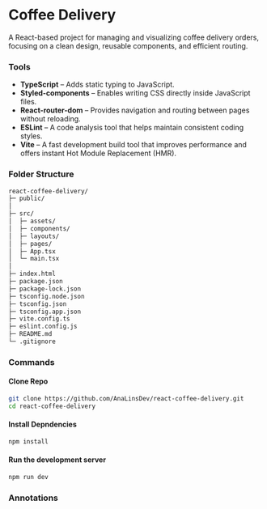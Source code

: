 # Coffee Delivery

A React-based project for managing and visualizing coffee delivery orders, focusing on a clean design, reusable components, and efficient routing.

### Tools
- **TypeScript** – Adds static typing to JavaScript.
- **Styled-components** – Enables writing CSS directly inside JavaScript files.
- **React-router-dom** – Provides navigation and routing between pages without reloading.
- **ESLint** – A code analysis tool that helps maintain consistent coding styles.
- **Vite** – A fast development build tool that improves performance and offers instant Hot Module Replacement (HMR).

### Folder Structure
```bash
react-coffee-delivery/
├─ public/
│
├─ src/
│  ├─ assets/
│  ├─ components/
│  ├─ layouts/
│  ├─ pages/
│  ├─ App.tsx
│  └─ main.tsx
│
├─ index.html
├─ package.json
├─ package-lock.json
├─ tsconfig.node.json
├─ tsconfig.json
├─ tsconfig.app.json
├─ vite.config.ts
├─ eslint.config.js
├─ README.md
└─ .gitignore
```

### Commands

#### Clone Repo
```bash
git clone https://github.com/AnaLinsDev/react-coffee-delivery.git
cd react-coffee-delivery
```

#### Install Depndencies
```bash
npm install
```

#### Run the development server
```bash
npm run dev
```

### Annotations
